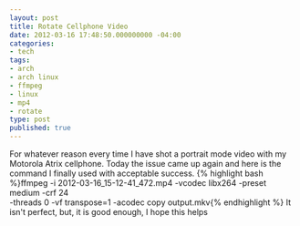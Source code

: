 ```yaml
---
layout: post
title: Rotate Cellphone Video
date: 2012-03-16 17:48:50.000000000 -04:00
categories:
- tech
tags:
- arch
- arch linux
- ffmpeg
- linux
- mp4
- rotate
type: post
published: true
---
```

For whatever reason every time I have shot a portrait mode video with my Motorola Atrix cellphone. Today the issue came up again and here is the command I finally used with acceptable success.
{% highlight bash %}ffmpeg -i 2012-03-16_15-12-41_472.mp4 -vcodec libx264 -preset medium -crf 24 \
 -threads 0 -vf transpose=1 -acodec copy output.mkv{% endhighlight %}
It isn't perfect, but, it is good enough, I hope this helps
